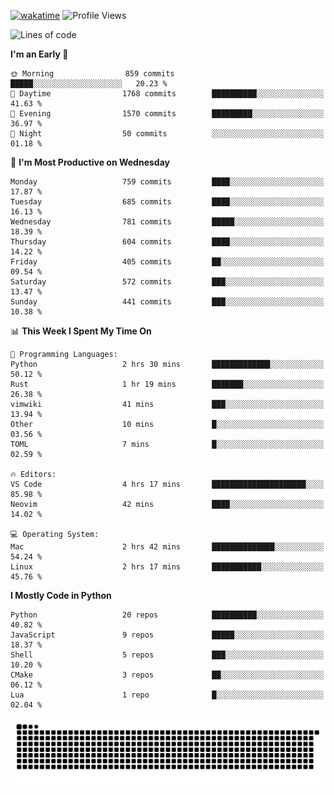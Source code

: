 [![wakatime](https://wakatime.com/badge/user/b920b284-3cde-4cd4-b72e-f7f22d050b16.svg)](https://wakatime.com/@b920b284-3cde-4cd4-b72e-f7f22d050b16)
![Profile Views](http://img.shields.io/badge/Profile%20Views-4586-blue)
<!--START_SECTION:waka-->
![Lines of code](https://img.shields.io/badge/From%20Hello%20World%20I%27ve%20Written-3.8%20million%20lines%20of%20code-blue)

**I'm an Early 🐤** 

```text
🌞 Morning                859 commits         █████░░░░░░░░░░░░░░░░░░░░   20.23 % 
🌆 Daytime                1768 commits        ██████████░░░░░░░░░░░░░░░   41.63 % 
🌃 Evening                1570 commits        █████████░░░░░░░░░░░░░░░░   36.97 % 
🌙 Night                  50 commits          ░░░░░░░░░░░░░░░░░░░░░░░░░   01.18 % 
```
📅 **I'm Most Productive on Wednesday** 

```text
Monday                   759 commits         ████░░░░░░░░░░░░░░░░░░░░░   17.87 % 
Tuesday                  685 commits         ████░░░░░░░░░░░░░░░░░░░░░   16.13 % 
Wednesday                781 commits         █████░░░░░░░░░░░░░░░░░░░░   18.39 % 
Thursday                 604 commits         ████░░░░░░░░░░░░░░░░░░░░░   14.22 % 
Friday                   405 commits         ██░░░░░░░░░░░░░░░░░░░░░░░   09.54 % 
Saturday                 572 commits         ███░░░░░░░░░░░░░░░░░░░░░░   13.47 % 
Sunday                   441 commits         ███░░░░░░░░░░░░░░░░░░░░░░   10.38 % 
```


📊 **This Week I Spent My Time On** 

```text
💬 Programming Languages: 
Python                   2 hrs 30 mins       █████████████░░░░░░░░░░░░   50.12 % 
Rust                     1 hr 19 mins        ███████░░░░░░░░░░░░░░░░░░   26.38 % 
vimwiki                  41 mins             ███░░░░░░░░░░░░░░░░░░░░░░   13.94 % 
Other                    10 mins             █░░░░░░░░░░░░░░░░░░░░░░░░   03.56 % 
TOML                     7 mins              █░░░░░░░░░░░░░░░░░░░░░░░░   02.59 % 

🔥 Editors: 
VS Code                  4 hrs 17 mins       █████████████████████░░░░   85.98 % 
Neovim                   42 mins             ████░░░░░░░░░░░░░░░░░░░░░   14.02 % 

💻 Operating System: 
Mac                      2 hrs 42 mins       ██████████████░░░░░░░░░░░   54.24 % 
Linux                    2 hrs 17 mins       ███████████░░░░░░░░░░░░░░   45.76 % 
```

**I Mostly Code in Python** 

```text
Python                   20 repos            ██████████░░░░░░░░░░░░░░░   40.82 % 
JavaScript               9 repos             █████░░░░░░░░░░░░░░░░░░░░   18.37 % 
Shell                    5 repos             ███░░░░░░░░░░░░░░░░░░░░░░   10.20 % 
CMake                    3 repos             ██░░░░░░░░░░░░░░░░░░░░░░░   06.12 % 
Lua                      1 repo              █░░░░░░░░░░░░░░░░░░░░░░░░   02.04 % 
```




<!--END_SECTION:waka-->
![Snake animation](https://raw.githubusercontent.com/timmypidashev/timmypidashev/main/commits.svg)
